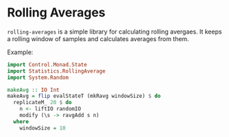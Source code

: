 # Rolling Averages

`rolling-averages` is a simple library for calculating rolling
avergaes. It keeps a rolling window of samples and calculates averages
from them.

Example:

```haskell
import Control.Monad.State
import Statistics.RollingAverage
import System.Random

makeAvg :: IO Int
makeAvg = flip evalStateT (mkRavg windowSize) $ do
  replicateM_ 20 $ do
    n <- liftIO randomIO
    modify (\s -> ravgAdd s n)
  where
    windowSize = 10
```
